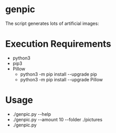 # genpic
The script generates lots of artificial images:

# Execution Requirements
* python3
* pip3
* Pillow
    * python3 -m pip install --upgrade pip 
    * python3 -m pip install --upgrade Pillow


# Usage
* ./genpic.py --help
* ./genpic.py --amount 10 --folder ./pictures
* ./genpic.py
